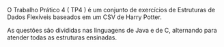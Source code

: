 O Trabalho Prático 4 ( TP4 ) é um conjunto de exercícios de Estruturas de Dados Flexíveis baseados em um CSV de Harry Potter.

As questões são divididas nas linguagens de Java e de C, alternando para atender todas as estruturas ensinadas.
